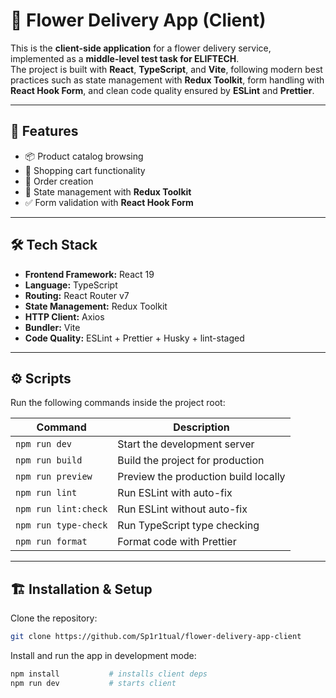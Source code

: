 # 🌸 Flower Delivery App (Client)

This is the **client-side application** for a flower delivery service, implemented as a **middle-level test task for ELIFTECH**.  
The project is built with **React**, **TypeScript**, and **Vite**, following modern best practices such as state management with **Redux Toolkit**, form handling with **React Hook Form**, and clean code quality ensured by **ESLint** and **Prettier**.

---

## 🚀 Features

- 📦 Product catalog browsing
- 🛒 Shopping cart functionality
- 🧾 Order creation
- 🔄 State management with **Redux Toolkit**
- ✅ Form validation with **React Hook Form**

---

## 🛠 Tech Stack

- **Frontend Framework:** React 19
- **Language:** TypeScript
- **Routing:** React Router v7
- **State Management:** Redux Toolkit
- **HTTP Client:** Axios
- **Bundler:** Vite
- **Code Quality:** ESLint + Prettier + Husky + lint-staged

---

## ⚙️ Scripts

Run the following commands inside the project root:

| Command              | Description                          |
| -------------------- | ------------------------------------ |
| `npm run dev`        | Start the development server         |
| `npm run build`      | Build the project for production     |
| `npm run preview`    | Preview the production build locally |
| `npm run lint`       | Run ESLint with auto-fix             |
| `npm run lint:check` | Run ESLint without auto-fix          |
| `npm run type-check` | Run TypeScript type checking         |
| `npm run format`     | Format code with Prettier            |

---

## 🏗 Installation & Setup

Clone the repository:

```bash
git clone https://github.com/Sp1r1tual/flower-delivery-app-client
```

Install and run the app in development mode:

```bash
npm install           # installs client deps
npm run dev           # starts client
```
